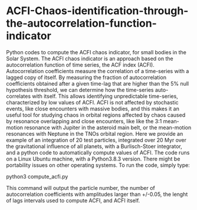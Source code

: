 # ACFI-Chaos-identification-through-the-autocorrelation-function-indicator
Python codes to compute the ACFI chaos indicator, for small bodies in the Solar System. The ACFI chaos indicator is an approach based on the autocorrelation function of time series, the ACF index (ACFI). Autocorrelation coefficients measure the correlation of a time-series with a lagged copy of itself. By measuring the fraction of autocorrelation coefficients obtained after a given time-lag that are higher than the 5% null hypothesis threshold, we can determine how the time-series auto-correlates with itself. This allows identifying unpredictable time-series, characterized by low values of ACFI. ACFI is not affected by stochastic events, like close encounters with massive bodies, and this makes it an useful tool for studying chaos in orbital regions affected by chaos caused by resonance overlapping and close encounters, like like the 3:1 mean-motion resonance with Jupiter in the asteroid main belt, or the mean-motion resonances with Neptune in the TNOs orbital  region.
Here we provide an example of an integration of 20 test particles, integrated over 20 Myr over the gravitational influence of all planets, with a Burlisch-Stoer integrator, and a python code to automatically compute values of ACFI.  The code runs on a Linux Ubuntu machine, with a Python3.8.3 version. There might be portability issues on other operating systems.  To run the code, simply type:

python3 compute_acfi.py

This command will output the particle number, the number of autocorrelation coefficients with amplitudes larger than +/-0.05, the lenght of lags intervals used to compute ACFI, and ACFI itself.  
